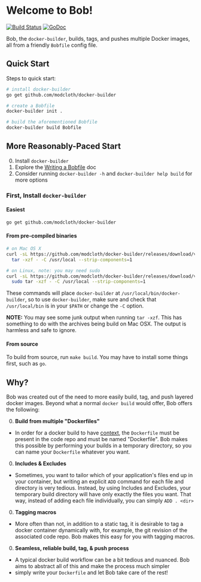 # Welcome to Bob!

[![Build Status](https://travis-ci.org/modcloth/docker-builder.svg?branch=master)](https://travis-ci.org/modcloth/docker-builder)
[![GoDoc](https://godoc.org/github.com/modcloth/docker-builder?status.png)](https://godoc.org/github.com/modcloth/docker-builder)

Bob, the `docker-builder`, builds, tags, and pushes multiple Docker images, all
from a friendly `Bobfile` config file.

## Quick Start

Steps to quick start:

```bash
# install docker-builder
go get github.com/modcloth/docker-builder

# create a Bobfile
docker-builder init .

# build the aforementioned Bobfile
docker-builder build Bobfile
```

## More Reasonably-Paced Start
0. Install `docker-builder`
0. Explore the [Writing a Bobfile](docs/writing-a-bobfile.md) doc
0. Consider running `docker-builder -h` and `docker-builder help build` for more
   options

### First, Install `docker-builder`

#### Easiest

```bash
go get github.com/modcloth/docker-builder
```

#### From pre-compiled binaries

```bash
# on Mac OS X
curl -sL https://github.com/modcloth/docker-builder/releases/download/v0.3.3/docker-builder-v0.3.3-darwin-amd64.tar.gz | \
  tar -xzf - -C /usr/local --strip-components=1

# on Linux, note: you may need sudo
curl -sL https://github.com/modcloth/docker-builder/releases/download/v0.3.3/docker-builder-v0.3.3-linux-amd64.tar.gz | \
  sudo tar -xzf - -C /usr/local --strip-components=1
```

These commands will place `docker-builder` at
`/usr/local/bin/docker-builder`, so to use `docker-builder`, make sure
and check that `/usr/local/bin` is in your `$PATH` or change the `-C`
option.

**NOTE:** You may see some junk output when running `tar -xzf`.  This
has something to do with the archives being build on Mac OSX.  The
output is harmless and safe to ignore.

#### From source

To build from source, run `make build`.  You may have to install some
things first, such as `go`.


## Why?

Bob was created out of the need to more easily build, tag, and push
layered docker images.  Beyond what a normal `docker build` would offer,
Bob offers the following:

0. **Build from multiple "Dockerfiles"**
  - In order for a docker build to have
    [context](http://docs.docker.io/reference/builder/), the
`Dockerfile` must be present in the code repo and must be named
"Dockerfile".  Bob makes this possible by performing your builds in a
temporary directory, so you can name your `Dockerfile` whatever you
want.

0. **Includes &amp; Excludes**
  - Sometimes, you want to tailor which of your application's files end
    up in your container, but writing an explicit `ADD` command for each
file and directory is very tedious.  Instead, by using Includes and
Excludes, your temporary build directory will have only exactly the
files you want.  That way, instead of adding each file individually, you
can simply `ADD . <dir>`

0. **Tagging macros**
  - More often than not, in addition to a static tag, it is desirable to
    tag a docker container dynamically with, for example, the git
revision of the associated code repo.  Bob makes this easy for you with
tagging macros.

0. **Seamless, reliable build, tag, &amp; push process**
  - A typical docker build workflow can be a bit tedious and nuanced.
    Bob aims to abstract all of this and make the process much simpler
  - simply write your `Dockerfile` and let Bob take care of the rest!
